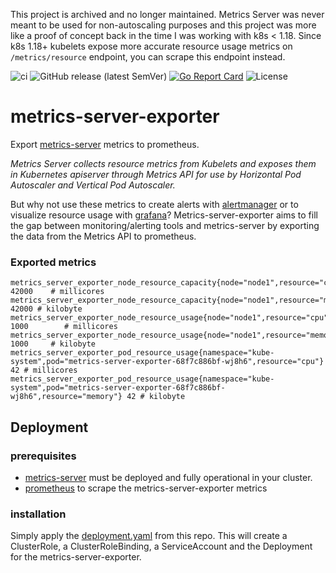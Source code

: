 This project is archived and no longer maintained. Metrics Server was never meant to be used for non-autoscaling purposes and this
project was more like a proof of concept back in the time I was working with k8s < 1.18. Since k8s 1.18+ kubelets expose more
accurate resource usage metrics on `/metrics/resource` endpoint, you can scrape this endpoint instead.

![ci](https://github.com/ghouscht/metrics-server-exporter/workflows/ci/badge.svg)
![GitHub release (latest SemVer)](https://img.shields.io/github/v/release/ghouscht/metrics-server-exporter)
[![Go Report Card](https://goreportcard.com/badge/github.com/ghouscht/metrics-server-exporter)](https://goreportcard.com/report/github.com/ghouscht/metrics-server-exporter)
![License](https://img.shields.io/github/license/ghouscht/metrics-server-exporter)

# metrics-server-exporter
Export [metrics-server](https://github.com/kubernetes-sigs/metrics-server) metrics to prometheus.

*Metrics Server collects resource metrics from Kubelets and exposes them in Kubernetes apiserver through Metrics API for use by Horizontal Pod Autoscaler and Vertical Pod Autoscaler.*

But why not use these metrics to create alerts with [alertmanager](https://github.com/prometheus/alertmanager) or to visualize resource usage with [grafana](https://github.com/grafana/grafana)? Metrics-server-exporter aims to fill the gap between monitoring/alerting tools and metrics-server by exporting the data from the Metrics API to prometheus.

### Exported metrics
```
metrics_server_exporter_node_resource_capacity{node="node1",resource="cpu"} 42000    # millicores
metrics_server_exporter_node_resource_capacity{node="node1",resource="memory"} 42000 # kilobyte
metrics_server_exporter_node_resource_usage{node="node1",resource="cpu"} 1000        # millicores
metrics_server_exporter_node_resource_usage{node="node1",resource="memory"} 1000     # kilobyte
metrics_server_exporter_pod_resource_usage{namespace="kube-system",pod="metrics-server-exporter-68f7c886bf-wj8h6",resource="cpu"} 42 # millicores
metrics_server_exporter_pod_resource_usage{namespace="kube-system",pod="metrics-server-exporter-68f7c886bf-wj8h6",resource="memory"} 42 # kilobyte

```

## Deployment

### prerequisites
* [metrics-server](https://github.com/kubernetes-sigs/metrics-server) must be deployed and fully operational in your cluster.
* [prometheus](https://github.com/prometheus/prometheus) to scrape the metrics-server-exporter metrics

### installation
Simply apply the [deployment.yaml](https://github.com/ghouscht/metrics-server-exporter/blob/master/deployment.yaml) from this repo. This will create a ClusterRole, a ClusterRoleBinding, a ServiceAccount and the Deployment for the metrics-server-exporter.
